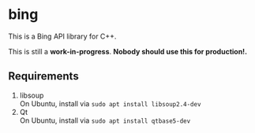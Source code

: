 # bing
This is a Bing API library for C++.

This is still a **work-in-progress**. **Nobody should use this for production!.**

## Requirements
1. libsoup  
   On Ubuntu, install via `sudo apt install libsoup2.4-dev`
2. Qt  
   On Ubuntu, install via `sudo apt install qtbase5-dev`

